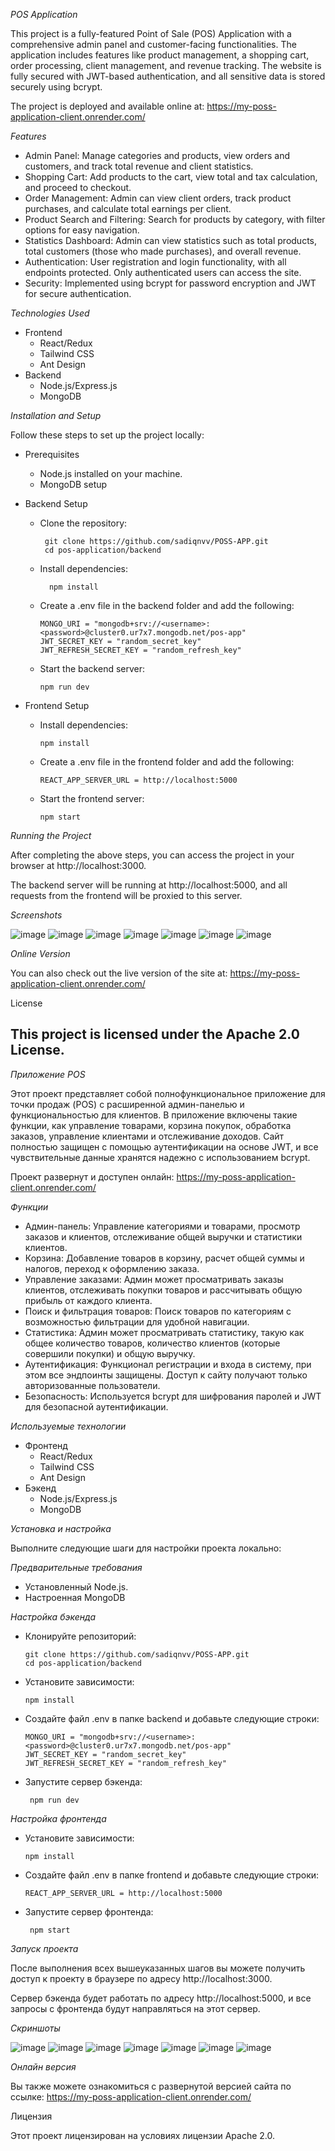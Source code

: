 *POS Application*

This project is a fully-featured Point of Sale (POS) Application with a comprehensive admin panel and customer-facing functionalities. The application includes features like product management, a shopping cart, order processing, client management, and revenue tracking. The website is fully secured with JWT-based authentication, and all sensitive data is stored securely using bcrypt.

The project is deployed and available online at: https://my-poss-application-client.onrender.com/

*Features*

  - Admin Panel: Manage categories and products, view orders and customers, and track total revenue and client statistics.
  - Shopping Cart: Add products to the cart, view total and tax calculation, and proceed to checkout.
  - Order Management: Admin can view client orders, track product purchases, and calculate total earnings per client.
  - Product Search and Filtering: Search for products by category, with filter options for easy navigation.
  - Statistics Dashboard: Admin can view statistics such as total products, total customers (those who made purchases), and overall revenue.
  - Authentication: User registration and login functionality, with all endpoints protected. Only authenticated users can access the site.
  - Security: Implemented using bcrypt for password encryption and JWT for secure authentication.

*Technologies Used*

  - Frontend
    - React/Redux
    - Tailwind CSS
    - Ant Design
  - Backend
    - Node.js/Express.js
    - MongoDB

*Installation and Setup*

Follow these steps to set up the project locally:

  - Prerequisites
    - Node.js installed on your machine.
    - MongoDB setup
   
  - Backend Setup
    - Clone the repository:
      
           git clone https://github.com/sadiqnvv/POSS-APP.git
           cd pos-application/backend
    - Install dependencies:

            npm install
    - Create a .env file in the backend folder and add the following:
      
          MONGO_URI = "mongodb+srv://<username>:<password>@cluster0.ur7x7.mongodb.net/pos-app"
          JWT_SECRET_KEY = "random_secret_key"
          JWT_REFRESH_SECRET_KEY = "random_refresh_key"
    - Start the backend server:

          npm run dev

 - Frontend Setup
    - Install dependencies:

          npm install
    - Create a .env file in the frontend folder and add the following:

          REACT_APP_SERVER_URL = http://localhost:5000
    - Start the frontend server:

          npm start

*Running the Project*

After completing the above steps, you can access the project in your browser at http://localhost:3000.

The backend server will be running at http://localhost:5000, and all requests from the frontend will be proxied to this server.


*Screenshots*

![image](https://github.com/user-attachments/assets/2f2726c1-2414-4412-a3e2-06510eae366f)
![image](https://github.com/user-attachments/assets/bc58680d-7e56-438d-b279-1011d5142816)
![image](https://github.com/user-attachments/assets/7e779da2-2f28-4003-8c48-f81a09797715)
![image](https://github.com/user-attachments/assets/87d25060-8f34-401a-a668-83fcdc2a866c)
![image](https://github.com/user-attachments/assets/26ec1e09-f816-4de8-85d1-55371b184c42)
![image](https://github.com/user-attachments/assets/4116a5fb-079b-4441-b0ba-c7b01ac1bc3d)
![image](https://github.com/user-attachments/assets/f98c001c-d7f5-44de-b4fb-18c445ba7d91)

*Online Version*

You can also check out the live version of the site at: https://my-poss-application-client.onrender.com/

License

This project is licensed under the Apache 2.0 License.
-------------------------------------------------------------------------------------------------------------------------------------------------
*Приложение POS*

Этот проект представляет собой полнофункциональное приложение для точки продаж (POS) с расширенной админ-панелью и функциональностью для клиентов. В приложение включены такие функции, как управление товарами, корзина покупок, обработка заказов, управление клиентами и отслеживание доходов. Сайт полностью защищен с помощью аутентификации на основе JWT, и все чувствительные данные хранятся надежно с использованием bcrypt.

Проект развернут и доступен онлайн: https://my-poss-application-client.onrender.com/

*Функции*

- Админ-панель: Управление категориями и товарами, просмотр заказов и клиентов, отслеживание общей выручки и статистики клиентов.
- Корзина: Добавление товаров в корзину, расчет общей суммы и налогов, переход к оформлению заказа.
- Управление заказами: Админ может просматривать заказы клиентов, отслеживать покупки товаров и рассчитывать общую прибыль от каждого клиента.
- Поиск и фильтрация товаров: Поиск товаров по категориям с возможностью фильтрации для удобной навигации.
- Статистика: Админ может просматривать статистику, такую как общее количество товаров, количество клиентов (которые совершили покупки) и общую выручку.
- Аутентификация: Функционал регистрации и входа в систему, при этом все эндпоинты защищены. Доступ к сайту получают только авторизованные пользователи.
- Безопасность: Используется bcrypt для шифрования паролей и JWT для безопасной аутентификации.

*Используемые технологии*
  - Фронтенд
    - React/Redux
    - Tailwind CSS
    - Ant Design
  - Бэкенд
    - Node.js/Express.js
    - MongoDB

*Установка и настройка*

Выполните следующие шаги для настройки проекта локально:

*Предварительные требования*
  - Установленный Node.js.
  - Настроенная MongoDB

*Настройка бэкенда*
  - Клонируйте репозиторий:

        git clone https://github.com/sadiqnvv/POSS-APP.git
        cd pos-application/backend
  - Установите зависимости:

        npm install
  - Создайте файл .env в папке backend и добавьте следующие строки:

        MONGO_URI = "mongodb+srv://<username>:<password>@cluster0.ur7x7.mongodb.net/pos-app"
        JWT_SECRET_KEY = "random_secret_key"
        JWT_REFRESH_SECRET_KEY = "random_refresh_key"
 - Запустите сервер бэкенда:

        npm run dev
*Настройка фронтенда*
  - Установите зависимости:

        npm install
 - Создайте файл .env в папке frontend и добавьте следующие строки:

       REACT_APP_SERVER_URL = http://localhost:5000
- Запустите сервер фронтенда:

       npm start
  
*Запуск проекта*

После выполнения всех вышеуказанных шагов вы можете получить доступ к проекту в браузере по адресу http://localhost:3000.

Сервер бэкенда будет работать по адресу http://localhost:5000, и все запросы с фронтенда будут направляться на этот сервер.

*Скриншоты*


![image](https://github.com/user-attachments/assets/2f2726c1-2414-4412-a3e2-06510eae366f)
![image](https://github.com/user-attachments/assets/bc58680d-7e56-438d-b279-1011d5142816)
![image](https://github.com/user-attachments/assets/7e779da2-2f28-4003-8c48-f81a09797715)
![image](https://github.com/user-attachments/assets/87d25060-8f34-401a-a668-83fcdc2a866c)
![image](https://github.com/user-attachments/assets/26ec1e09-f816-4de8-85d1-55371b184c42)
![image](https://github.com/user-attachments/assets/4116a5fb-079b-4441-b0ba-c7b01ac1bc3d)
![image](https://github.com/user-attachments/assets/f98c001c-d7f5-44de-b4fb-18c445ba7d91)

*Онлайн версия*

Вы также можете ознакомиться с развернутой версией сайта по ссылке: https://my-poss-application-client.onrender.com/

Лицензия

Этот проект лицензирован на условиях лицензии Apache 2.0.
